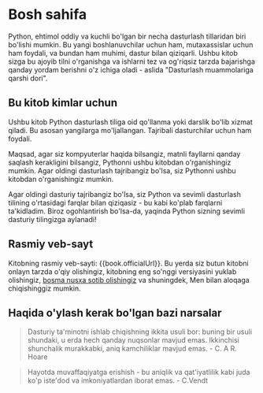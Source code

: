 # Bosh sahifa

Python, ehtimol oddiy va kuchli bo'lgan bir necha dasturlash tillaridan biri bo'lishi mumkin. Bu yangi boshlanuvchilar uchun ham, mutaxassislar uchun ham foydali, va bundan ham muhimi, dastur bilan qiziqarli. Ushbu kitob sizga bu ajoyib tilni o'rganishga va ishlarni tez va og'riqsiz tarzda bajarishga qanday yordam berishni o'z ichiga oladi - aslida "Dasturlash muammolariga qarshi dori".

## Bu kitob kimlar uchun

Ushbu kitob Python dasturlash tiliga oid qo'llanma yoki darslik bo'lib xizmat qiladi. Bu asosan yangilarga mo'ljallangan. Tajribali dasturchilar uchun ham foydali.

Maqsad, agar siz kompyuterlar haqida bilsangiz, matnli fayllarni qanday saqlash kerakligini bilsangiz, Pythonni ushbu kitobdan o'rganishingiz mumkin. Agar oldingi dasturlash tajribangiz bo'lsa, siz Pythonni ushbu kitobdan o'rganishingiz mumkin.

Agar oldingi dasturiy tajribangiz bo'lsa, siz Python va sevimli dasturlash tilining o'rtasidagi farqlar bilan qiziqasiz - bu kabi ko'plab farqlarni ta'kidladim. Biroz ogohlantirish bo'lsa-da, yaqinda Python sizning sevimli dasturiy tilingizga aylanadi!

## Rasmiy veb-sayt

Kitobning rasmiy veb-sayti: {{book.officialUrl}}. Bu yerda siz butun kitobni onlayn tarzda o'qiy olishingiz, kitobning eng so'nggi versiyasini yuklab olishingiz, [bosma nusxa sotib olishingiz]({{book.buyBookUrl}}}) va shuningdek, Men bilan aloqaga chiqishinggiz mumkin.

## Haqida o'ylash kerak bo'lgan bazi narsalar

> Dasturiy ta'minotni ishlab chiqishning ikkita usuli bor: buning bir usuli shundaki, u erda hech qanday nuqsonlar mavjud emas. Ikkinchisi shunchalik murakkabki, aniq kamchiliklar mavjud emas. - C. A R. Hoare

<!-- -->

> Hayotda muvaffaqiyatga erishish - bu aniqlik va qat'iyatlilik kabi juda ko'p iste'dod va imkoniyatlardan iborat emas. - C.Vendt

